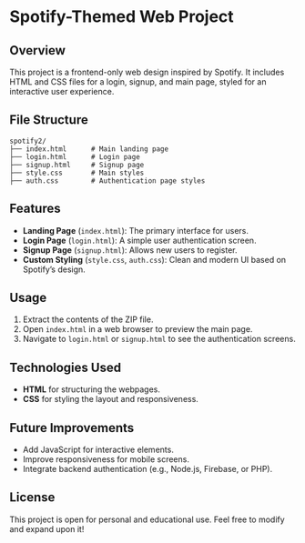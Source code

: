 # Spotify-Themed Web Project

## Overview
This project is a frontend-only web design inspired by Spotify. It includes HTML and CSS files for a login, signup, and main page, styled for an interactive user experience.

## File Structure
```
spotify2/
├── index.html      # Main landing page
├── login.html      # Login page
├── signup.html     # Signup page
├── style.css       # Main styles
├── auth.css        # Authentication page styles
```

## Features
- **Landing Page** (`index.html`): The primary interface for users.
- **Login Page** (`login.html`): A simple user authentication screen.
- **Signup Page** (`signup.html`): Allows new users to register.
- **Custom Styling** (`style.css`, `auth.css`): Clean and modern UI based on Spotify’s design.

## Usage
1. Extract the contents of the ZIP file.
2. Open `index.html` in a web browser to preview the main page.
3. Navigate to `login.html` or `signup.html` to see the authentication screens.

## Technologies Used
- **HTML** for structuring the webpages.
- **CSS** for styling the layout and responsiveness.

## Future Improvements
- Add JavaScript for interactive elements.
- Improve responsiveness for mobile screens.
- Integrate backend authentication (e.g., Node.js, Firebase, or PHP).

## License
This project is open for personal and educational use. Feel free to modify and expand upon it!

